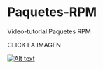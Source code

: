 # Paquetes-RPM
Video-tutorial Paquetes RPM



CLICK LA IMAGEN


[![Alt text](https://img.youtube.com/vi/e10ce2FlVQs/0.jpg)](https://www.youtube.com/watch?v=e10ce2FlVQs)

